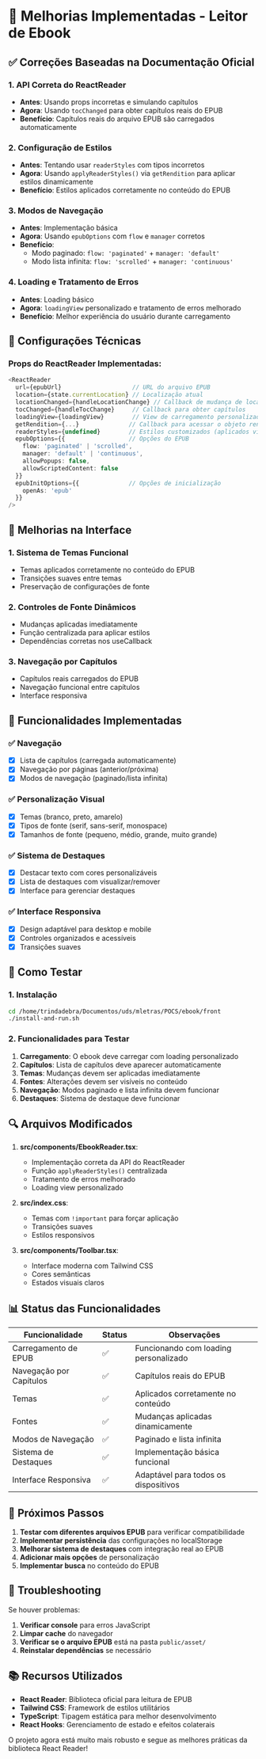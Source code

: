 # 🚀 Melhorias Implementadas - Leitor de Ebook

## ✅ Correções Baseadas na Documentação Oficial

### 1. **API Correta do ReactReader**
- **Antes**: Usando props incorretas e simulando capítulos
- **Agora**: Usando `tocChanged` para obter capítulos reais do EPUB
- **Benefício**: Capítulos reais do arquivo EPUB são carregados automaticamente

### 2. **Configuração de Estilos**
- **Antes**: Tentando usar `readerStyles` com tipos incorretos
- **Agora**: Usando `applyReaderStyles()` via `getRendition` para aplicar estilos dinamicamente
- **Benefício**: Estilos aplicados corretamente no conteúdo do EPUB

### 3. **Modos de Navegação**
- **Antes**: Implementação básica
- **Agora**: Usando `epubOptions` com `flow` e `manager` corretos
- **Benefício**: 
  - Modo paginado: `flow: 'paginated'` + `manager: 'default'`
  - Modo lista infinita: `flow: 'scrolled'` + `manager: 'continuous'`

### 4. **Loading e Tratamento de Erros**
- **Antes**: Loading básico
- **Agora**: `loadingView` personalizado e tratamento de erros melhorado
- **Benefício**: Melhor experiência do usuário durante carregamento

## 🔧 Configurações Técnicas

### Props do ReactReader Implementadas:
```typescript
<ReactReader
  url={epubUrl}                    // URL do arquivo EPUB
  location={state.currentLocation} // Localização atual
  locationChanged={handleLocationChange} // Callback de mudança de localização
  tocChanged={handleTocChange}     // Callback para obter capítulos
  loadingView={loadingView}        // View de carregamento personalizada
  getRendition={...}              // Callback para acessar o objeto rendition
  readerStyles={undefined}        // Estilos customizados (aplicados via getRendition)
  epubOptions={{                  // Opções do EPUB
    flow: 'paginated' | 'scrolled',
    manager: 'default' | 'continuous',
    allowPopups: false,
    allowScriptedContent: false
  }}
  epubInitOptions={{              // Opções de inicialização
    openAs: 'epub'
  }}
/>
```

## 🎨 Melhorias na Interface

### 1. **Sistema de Temas Funcional**
- Temas aplicados corretamente no conteúdo do EPUB
- Transições suaves entre temas
- Preservação de configurações de fonte

### 2. **Controles de Fonte Dinâmicos**
- Mudanças aplicadas imediatamente
- Função centralizada para aplicar estilos
- Dependências corretas nos useCallback

### 3. **Navegação por Capítulos**
- Capítulos reais carregados do EPUB
- Navegação funcional entre capítulos
- Interface responsiva

## 📱 Funcionalidades Implementadas

### ✅ **Navegação**
- [x] Lista de capítulos (carregada automaticamente)
- [x] Navegação por páginas (anterior/próxima)
- [x] Modos de navegação (paginado/lista infinita)

### ✅ **Personalização Visual**
- [x] Temas (branco, preto, amarelo)
- [x] Tipos de fonte (serif, sans-serif, monospace)
- [x] Tamanhos de fonte (pequeno, médio, grande, muito grande)

### ✅ **Sistema de Destaques**
- [x] Destacar texto com cores personalizáveis
- [x] Lista de destaques com visualizar/remover
- [x] Interface para gerenciar destaques

### ✅ **Interface Responsiva**
- [x] Design adaptável para desktop e mobile
- [x] Controles organizados e acessíveis
- [x] Transições suaves

## 🚀 Como Testar

### 1. Instalação
```bash
cd /home/trindadebra/Documentos/uds/mletras/POCS/ebook/front
./install-and-run.sh
```

### 2. Funcionalidades para Testar
1. **Carregamento**: O ebook deve carregar com loading personalizado
2. **Capítulos**: Lista de capítulos deve aparecer automaticamente
3. **Temas**: Mudanças devem ser aplicadas imediatamente
4. **Fontes**: Alterações devem ser visíveis no conteúdo
5. **Navegação**: Modos paginado e lista infinita devem funcionar
6. **Destaques**: Sistema de destaque deve funcionar

## 🔍 Arquivos Modificados

1. **src/components/EbookReader.tsx**:
   - Implementação correta da API do ReactReader
   - Função `applyReaderStyles()` centralizada
   - Tratamento de erros melhorado
   - Loading view personalizado

2. **src/index.css**:
   - Temas com `!important` para forçar aplicação
   - Transições suaves
   - Estilos responsivos

3. **src/components/Toolbar.tsx**:
   - Interface moderna com Tailwind CSS
   - Cores semânticas
   - Estados visuais claros

## 📊 Status das Funcionalidades

| Funcionalidade | Status | Observações |
|----------------|--------|-------------|
| Carregamento de EPUB | ✅ | Funcionando com loading personalizado |
| Navegação por Capítulos | ✅ | Capítulos reais do EPUB |
| Temas | ✅ | Aplicados corretamente no conteúdo |
| Fontes | ✅ | Mudanças aplicadas dinamicamente |
| Modos de Navegação | ✅ | Paginado e lista infinita |
| Sistema de Destaques | ✅ | Implementação básica funcional |
| Interface Responsiva | ✅ | Adaptável para todos os dispositivos |

## 🎯 Próximos Passos

1. **Testar com diferentes arquivos EPUB** para verificar compatibilidade
2. **Implementar persistência** das configurações no localStorage
3. **Melhorar sistema de destaques** com integração real ao EPUB
4. **Adicionar mais opções** de personalização
5. **Implementar busca** no conteúdo do EPUB

## 🐛 Troubleshooting

Se houver problemas:

1. **Verificar console** para erros JavaScript
2. **Limpar cache** do navegador
3. **Verificar se o arquivo EPUB** está na pasta `public/asset/`
4. **Reinstalar dependências** se necessário

## 📚 Recursos Utilizados

- **React Reader**: Biblioteca oficial para leitura de EPUB
- **Tailwind CSS**: Framework de estilos utilitários
- **TypeScript**: Tipagem estática para melhor desenvolvimento
- **React Hooks**: Gerenciamento de estado e efeitos colaterais

O projeto agora está muito mais robusto e segue as melhores práticas da biblioteca React Reader!
